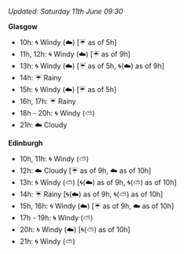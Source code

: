 *Updated: Saturday 11th June 09:30*

**Glasgow**

* 10h: :cyclone: Windy (:cloud:) [:umbrella: as of 5h]
* 11h, 12h: :cyclone: Windy (:cloud:) [:umbrella: as of 9h]
* 13h: :cyclone: Windy (:cloud:) [:umbrella: as of 5h, :cyclone:(:cloud:) as of 9h]
* 14h: :umbrella: Rainy
* 15h: :cyclone: Windy (:cloud:) [:umbrella: as of 5h]
* 16h, 17h: :umbrella: Rainy
* 18h - 20h: :cyclone: Windy (:partly_sunny:)
* 21h: :cloud: Cloudy

**Edinburgh**

* 10h, 11h: :cyclone: Windy (:partly_sunny:)
* 12h: :cloud: Cloudy [:umbrella: as of 9h, :cloud: as of 10h]
* 13h: :cyclone: Windy (:partly_sunny:) [:cyclone:(:cloud:) as of 9h, :cyclone:(:partly_sunny:) as of 10h]
* 14h: :umbrella: Rainy [:cyclone:(:cloud:) as of 9h, :cyclone:(:partly_sunny:) as of 10h]
* 15h, 16h: :cyclone: Windy (:cloud:) [:umbrella: as of 9h, :cloud: as of 10h]
* 17h - 19h: :cyclone: Windy (:partly_sunny:)
* 20h: :cyclone: Windy (:cloud:) [:cyclone:(:partly_sunny:) as of 10h]
* 21h: :cyclone: Windy (:partly_sunny:)
